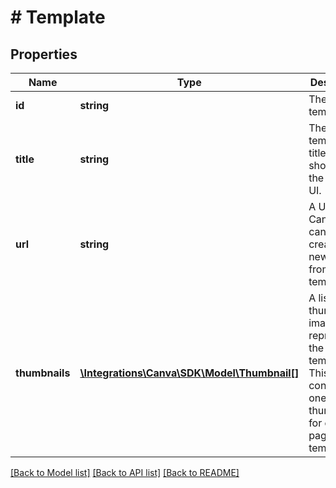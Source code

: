 # # Template

## Properties

Name | Type | Description | Notes
------------ | ------------- | ------------- | -------------
**id** | **string** | The template ID. |
**title** | **string** | The template title, as shown in the Canva UI. |
**url** | **string** | A URL Canva users can visit to create a new design from this template. |
**thumbnails** | [**\Integrations\Canva\SDK\Model\Thumbnail[]**](Thumbnail.md) | A list of thumbnail images representing the template. This list contains one thumbnail for each page of the template. |

[[Back to Model list]](../../README.md#models) [[Back to API list]](../../README.md#endpoints) [[Back to README]](../../README.md)
